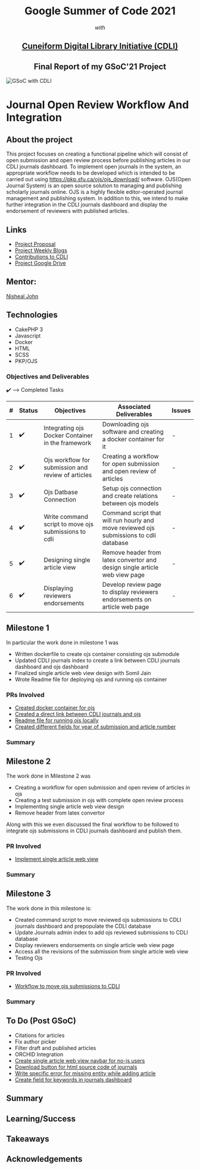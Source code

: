 <h1 align="center" > Google Summer of Code 2021 </h1>
<p align="center"><i>with</i> </p>
<h2 align="center"><a href="https://summerofcode.withgoogle.com/organizations/4724093699489792/">Cuneiform Digital Library Initiative (CDLI)</a></h2>
<h2 align="center"> Final Report of my GSoC'21 Project </h2>

![GSoC with CDLI](assets/logo.png)

<h1> Journal Open Review Workflow And Integration </h1>

## About the project

This project focuses on creating a functional pipeline which will consist of open submission and open review process before publishing articles in our CDLI journals dashboard. To implement  open journals in the system,  an appropriate workflow needs to be developed which is intended to be carried out using https://pkp.sfu.ca/ojs/ojs_download/ software. OJS(Open Journal System) is an open source solution to managing and publishing scholarly journals online. OJS is a highly flexible editor-operated journal management and publishing system. In addition to this, we intend to make further integration in the CDLI journals dashboard and display the endorsement of reviewers with published articles.

## Links

- [Project Proposal](https://docs.google.com/document/d/1Bq1Be4UYaF08vBwasERpx2kiWuiVPWdkSEHBM-owUx4/edit#heading=h.rti1bbjk8idf)
- [Project Weekly Blogs](https://cdli-gh.github.io/blog/gsoc21/journalsOpenReviewWorkflowAndIntegration/index)
- [Contributions to CDLI](https://gitlab.com/cdli/framework/-/merge_requests?scope=all&utf8=%E2%9C%93&state=all&author_username=apoorva1509)
- [Project Google Drive](https://drive.google.com/drive/u/2/folders/15kmsiilnMfBEomd03VwUyAmDdcU-lmBV)

## Mentor: 
<a href='mailto:nisheal.work@gmail.com'>Nisheal John</a>

## Technologies

- CakePHP 3
- Javascript
- Docker
- HTML
- SCSS
- PKP/OJS

### Objectives and Deliverables

:heavy_check_mark: --> Completed Tasks

| \# | Status  | Objectives                    | Associated Deliverables         | Issues |
| --- | --- | ----------------------------- | ---------------------------------------------- | ---- |
| 1 | :heavy_check_mark: | Integrating ojs Docker Container in the framework | Downloading ojs software and creating a docker container for it | - |
| 2 | :heavy_check_mark:| Ojs workflow for submission and review of articles | Creating a workflow for open submission and open review of articles | - | 
| 3 | :heavy_check_mark:  |  Ojs Datbase Connection | Setup ojs connection and create relations between ojs models | - |
| 4 |  :heavy_check_mark: | Write command script to move ojs submissions to cdli | Command script that will run hourly and move reviewed ojs submissions to cdli database  | -  | 
| 5 |  :heavy_check_mark: | Designing single article view | Remove header from latex convertor and design single article web view page |  - |
| 6 | :heavy_check_mark: |Displaying reviewers endorsements | Develop review page to display reviewers endorsements on article web page | - |

## Milestone 1 

In particular the work done in milestone 1 was

- Written dockerfile to create ojs container consisting ojs submodule
- Updated CDLI journals index to create a link between CDLI journals dashboard and ojs dashboard
- Finalized single article web view design with Somil Jain
- Wrote Readme file for deploying ojs and running ojs container

### PRs Involved

- [Created docker container for ojs](https://gitlab.com/cdli/framework/-/merge_requests/313)
- [Created a direct link between CDLI journals and ojs](https://gitlab.com/cdli/framework/-/merge_requests/599)
- [Readme file for running ojs locally ](https://gitlab.com/cdli/framework/-/merge_requests/348)
- [Created different fields for year of submission and article number ](https://gitlab.com/cdli/framework/-/merge_requests/291)

### Summary

## Milestone 2

The work done in Milestone 2 was

- Creating a workflow for open submission and open review of articles in ojs
- Creating a test submission in ojs with complete open review process
- Implementing single article web view design 
- Remove header from latex convertor

Along with this we even discussed the final workflow to be followed to integrate ojs submissions in CDLI journals dashboard and publish them.

### PR Involved

- [Implement single article web view ](https://gitlab.com/cdli/framework/-/merge_requests/368)

### Summary


## Milestone 3

The work done in this milestone is:

- Created command script to move reviewed ojs submissions to CDLI journals dashboard and prepopulate the CDLI database
- Update Journals admin index to add ojs reviewed submissions to CDLI database
- Display reviewers endorsements on single article web view page
- Access all the revisions of the submission from single article web view
- Testing Ojs

### PR Involved

- [Workflow to move ojs submissions to CDLI](https://gitlab.com/cdli/framework/-/merge_requests/374)

### Summary


## To Do (Post GSoC)

- Citations for articles
- Fix author picker
- Filter draft and published articles
- ORCHID Integration
- [Create single article web view navbar for no-js users](https://gitlab.com/cdli/framework/-/issues/682)
- [Download button for html source code of journals](https://gitlab.com/cdli/framework/-/issues/662)
- [Write specific error for missing entity while adding article](https://gitlab.com/cdli/framework/-/issues/683) 
- [Create field for keywords in journals dashboard](https://gitlab.com/cdli/framework/-/issues/626)

## Summary

## Learning/Success

## Takeaways

## Acknowledgements
